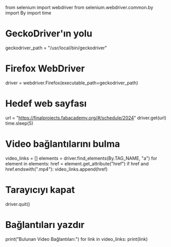 from selenium import webdriver
from selenium.webdriver.common.by import By
import time

# GeckoDriver'ın yolu
geckodriver_path = "/usr/local/bin/geckodriver"

# Firefox WebDriver
driver = webdriver.Firefox(executable_path=geckodriver_path)

# Hedef web sayfası
url = "https://finalprojects.fabacademy.org/#/schedule/2024"
driver.get(url)
time.sleep(5)

# Video bağlantılarını bulma
video_links = []
elements = driver.find_elements(By.TAG_NAME, "a")
for element in elements:
    href = element.get_attribute("href")
    if href and href.endswith(".mp4"):
        video_links.append(href)

# Tarayıcıyı kapat
driver.quit()

# Bağlantıları yazdır
print("Bulunan Video Bağlantıları:")
for link in video_links:
    print(link)
